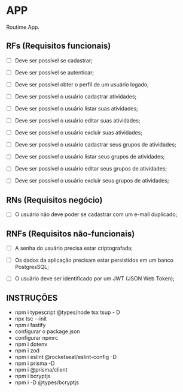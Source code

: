 # APP

Routime App.

## RFs (Requisitos funcionais)

- [ ] Deve ser possível se cadastrar;
- [ ] Deve ser possível se autenticar;
- [ ] Deve ser possível obter o perfil de um usuário logado;

- [ ] Deve ser possível o usuário cadastrar atividades;
- [ ] Deve ser possível o usuário listar suas atividades;
- [ ] Deve ser possível o usuário editar suas atividades;
- [ ] Deve ser possível o usuário excluir suas atividades;

- [ ] Deve ser possível o usuário cadastrar seus grupos de atividades;
- [ ] Deve ser possível o usuário listar seus grupos de atividades;
- [ ] Deve ser possível o usuário editar seus grupos de atividades;
- [ ] Deve ser possível o usuário excluir seus grupos de atividades;

## RNs (Requisitos negócio)

- [ ] O usuário não deve poder se cadastrar com um e-mail duplicado;

## RNFs (Requisitos não-funcionais)

- [ ] A senha do usuário precisa estar criptografada;
- [ ] Os dados da aplicação precisam estar persistidos em um banco PostgresSQL;
- [ ] O usuário deve ser identificado por um JWT (JSON Web Token);


## INSTRUÇÕES
- npm i typescript @types/node tsx tsup - D
- npx tsc --init
- npm i fastify
- configurar o package.json
- configurar npmrc
- npm i dotenv
- npm i zod
- npm i eslint @rocketseat/eslint-config -D
- npm i prisma -D  
- npm i @prisma/client
- npm i bcryptjs 
- npm i -D @types/bcryptjs